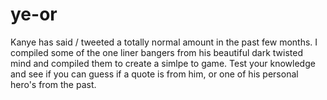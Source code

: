 # ye-or

Kanye has said / tweeted a totally normal amount in the past few months. I compiled some of the one liner bangers from his beautiful dark twisted mind and compiled them to create a simlpe to game. Test your knowledge and see if you can guess if a quote is from him, or one of his personal hero's from the past.
